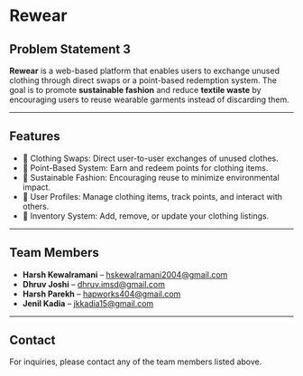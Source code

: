 # Rewear

## Problem Statement 3

**Rewear** is a web-based platform that enables users to exchange unused clothing through direct swaps or a point-based redemption system. The goal is to promote **sustainable fashion** and reduce **textile waste** by encouraging users to reuse wearable garments instead of discarding them.

---

## Features

- 🔁 Clothing Swaps: Direct user-to-user exchanges of unused clothes.
- 🎯 Point-Based System: Earn and redeem points for clothing items.
- 🌱 Sustainable Fashion: Encouraging reuse to minimize environmental impact.
- 🧍 User Profiles: Manage clothing items, track points, and interact with others.
- 🧺 Inventory System: Add, remove, or update your clothing listings.

---

## Team Members

- **Harsh Kewalramani** – hskewalramani2004@gmail.com  
- **Dhruv Joshi** – dhruv.imsd@gmail.com  
- **Harsh Parekh** – hapworks404@gmail.com  
- **Jenil Kadia** – jkkadia15@gmail.com  

---

## Contact

For inquiries, please contact any of the team members listed above.
